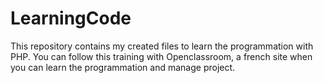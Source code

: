 # LearningCode

This repository contains my created files to learn the programmation with PHP.
You can follow this training with Openclassroom, a french site when you can learn the programmation and manage project. 
